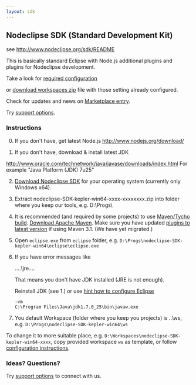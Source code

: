 ```yaml
---
layout: sdk
---
```


## Nodeclipse SDK (Standard Development Kit)

see <http://www.nodeclipse.org/sdk/README>

This is basically standard Eclipse with Node.js additional plugins
and plugins for Nodeclipse development.

Take a look for [required configuration](https://github.com/Nodeclipse/eclipse-node-ide/#configuration)

or [download workspaces zip](https://sourceforge.net/projects/nodeclipse/files/Standard-Development-Kit/) file with those setting already configured. 

Check for updates and news on [Marketplace entry](http://marketplace.eclipse.org/content/nodeclipse-sdk).

Try <a href="http://www.nodeclipse.org/#support">support options</a>.

### Instructions

0. If you don't have, get latest Node.js <http://www.nodejs.org/download/>

1. If you don't have, download & install latest JDK

 <http://www.oracle.com/technetwork/java/javase/downloads/index.html>
 For example "Java Platform (JDK) 7u25"

2. [Download Nodeclipse SDK](https://sourceforge.net/projects/nodeclipse/files/Standard-Development-Kit/) for your operating system (currently only Windows x64).

3. Extract nodeclipse-SDK-kepler-win64-xxxx-xxxxxxxx.zip into folder where you keep our tools, e.g. D:\Progs\

4. It is recommended (and required by some projects) to use [Maven/Tycho build](http://eclipse.org/tycho/). [Download Apache Maven](http://maven.apache.org/download.cgi).
 Make sure you have updated [plugins to latest version](https://cwiki.apache.org/confluence/display/MAVEN/AetherClassNotFound) if using Maven 3.1. (We have yet migrated.)

4. Open `eclipse.exe` from `eclipse` folder, e.g. <code>D:\Progs\nodeclipse-SDK-kepler-win64\eclipse\eclipse.exe</code>

5. If you have error messages like

	....\jre\....
	
	That means you don't have JDK installed (JRE is not enough).
	
	Reinstall JDK (see 1.) or use [hint how to configure Eclipse](https://github.com/Nodeclipse/eclipse-node-ide/blob/master/Hints.md#select-jvm-for-eclipse-instance)

	```	
	-vm  
	C:\Program Files\Java\jdk1.7.0_25\bin\javaw.exe	
	```
	
6. You default Workspace (folder where you keep you projects) is ..\ws, 
 e.g. <code>D:\Progs\nodeclipse-SDK-kepler-win64\ws</code>
 
 To change it to more suitable place, e.g. <code>D:\Workspaces\nodeclipse-SDK-kepler-win64-xxxx</code>,
 copy provided workspace <code>ws</code> as template, or follow [configuration instructions](https://github.com/Nodeclipse/eclipse-node-ide#configuration).
 
### Ideas? Questions?

Try <a href="http://www.nodeclipse.org/#support">support options</a> to connect with us. 
